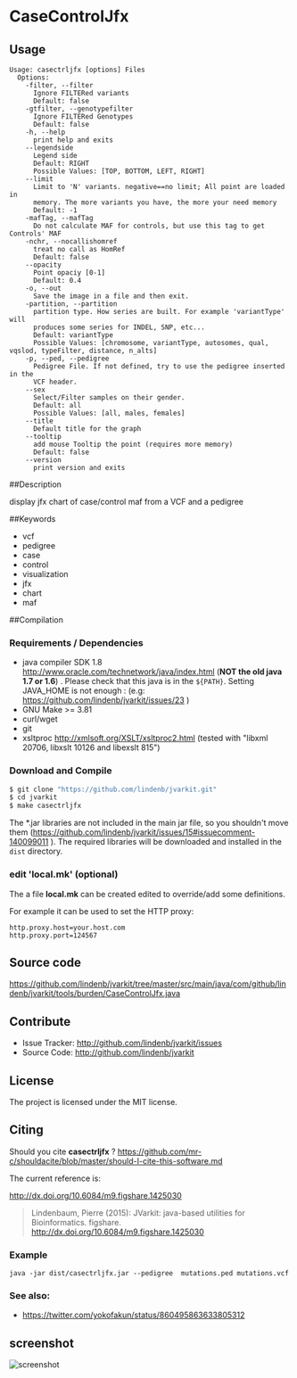 # CaseControlJfx


## Usage

```
Usage: casectrljfx [options] Files
  Options:
    -filter, --filter
      Ignore FILTERed variants
      Default: false
    -gtfilter, --genotypefilter
      Ignore FILTERed Genotypes
      Default: false
    -h, --help
      print help and exits
    --legendside
      Legend side
      Default: RIGHT
      Possible Values: [TOP, BOTTOM, LEFT, RIGHT]
    --limit
      Limit to 'N' variants. negative==no limit; All point are loaded in 
      memory. The more variants you have, the more your need memory
      Default: -1
    -mafTag, --mafTag
      Do not calculate MAF for controls, but use this tag to get Controls' MAF
    -nchr, --nocallishomref
      treat no call as HomRef
      Default: false
    --opacity
      Point opaciy [0-1]
      Default: 0.4
    -o, --out
      Save the image in a file and then exit.
    -partition, --partition
      partition type. How series are built. For example 'variantType' will 
      produces some series for INDEL, SNP, etc...
      Default: variantType
      Possible Values: [chromosome, variantType, autosomes, qual, vqslod, typeFilter, distance, n_alts]
    -p, --ped, --pedigree
      Pedigree File. If not defined, try to use the pedigree inserted in the 
      VCF header.
    --sex
      Select/Filter samples on their gender.
      Default: all
      Possible Values: [all, males, females]
    --title
      Default title for the graph
    --tooltip
      add mouse Tooltip the point (requires more memory)
      Default: false
    --version
      print version and exits

```


##Description

display jfx chart of case/control maf from a VCF and a pedigree

##Keywords

 * vcf
 * pedigree
 * case
 * control
 * visualization
 * jfx
 * chart
 * maf

##Compilation

### Requirements / Dependencies

* java compiler SDK 1.8 http://www.oracle.com/technetwork/java/index.html (**NOT the old java 1.7 or 1.6**) . Please check that this java is in the `${PATH}`. Setting JAVA_HOME is not enough : (e.g: https://github.com/lindenb/jvarkit/issues/23 )
* GNU Make >= 3.81
* curl/wget
* git
* xsltproc http://xmlsoft.org/XSLT/xsltproc2.html (tested with "libxml 20706, libxslt 10126 and libexslt 815")


### Download and Compile

```bash
$ git clone "https://github.com/lindenb/jvarkit.git"
$ cd jvarkit
$ make casectrljfx
```

The *.jar libraries are not included in the main jar file, so you shouldn't move them (https://github.com/lindenb/jvarkit/issues/15#issuecomment-140099011 ).
The required libraries will be downloaded and installed in the `dist` directory.

### edit 'local.mk' (optional)

The a file **local.mk** can be created edited to override/add some definitions.

For example it can be used to set the HTTP proxy:

```
http.proxy.host=your.host.com
http.proxy.port=124567
```
## Source code 

https://github.com/lindenb/jvarkit/tree/master/src/main/java/com/github/lindenb/jvarkit/tools/burden/CaseControlJfx.java

## Contribute

- Issue Tracker: http://github.com/lindenb/jvarkit/issues
- Source Code: http://github.com/lindenb/jvarkit

## License

The project is licensed under the MIT license.

## Citing

Should you cite **casectrljfx** ? https://github.com/mr-c/shouldacite/blob/master/should-I-cite-this-software.md

The current reference is:

http://dx.doi.org/10.6084/m9.figshare.1425030

> Lindenbaum, Pierre (2015): JVarkit: java-based utilities for Bioinformatics. figshare.
> http://dx.doi.org/10.6084/m9.figshare.1425030


### Example

```
java -jar dist/casectrljfx.jar --pedigree  mutations.ped mutations.vcf
```
### See also:

  * https://twitter.com/yokofakun/status/860495863633805312

## screenshot

![screenshot](https://pbs.twimg.com/media/C_EYa54W0AAopkl.jpg)




